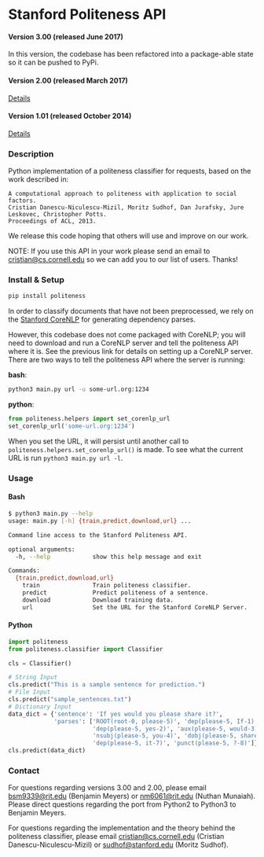 Stanford Politeness API
=======================

#### Version 3.00 (released June 2017)

In this version, the codebase has been refactored into a package-able state so it can be pushed to PyPi.

#### Version 2.00 (released March 2017)

[Details](https://github.com/meyersbs/politeness/tree/eee3c5f8397c422825d5a76a4e8ff4bbfc17a310)

#### Version 1.01 (released October 2014)

[Details](https://github.com/sudhof/politeness/tree/89506585fbd70afa265c773a68b71cf3e3fd0a64)


### Description

Python implementation of a politeness classifier for requests, based on the work described in:

	A computational approach to politeness with application to social factors.
	Cristian Danescu-Niculescu-Mizil, Moritz Sudhof, Dan Jurafsky, Jure Leskovec, Christopher Potts.
	Proceedings of ACL, 2013.

We release this code hoping that others will use and improve on our work.

NOTE: If you use this API in your work please send an email to cristian@cs.cornell.edu so we can add you to our list of users.  Thanks!

### Install & Setup

``` bash
pip install politeness
```

In order to classify documents that have not been preprocessed, we rely on the [Stanford CoreNLP](https://stanfordnlp.github.io/CoreNLP/) for generating dependency parses.

However, this codebase does not come packaged with CoreNLP; you will need to download and run a CoreNLP server and tell the politeness API where it is. See the previous link for details on setting up a CoreNLP server. There are two ways to tell the politeness API where the server is running:

**bash**:

``` bash
python3 main.py url -u some-url.org:1234
```

**python**:

``` python
from politeness.helpers import set_corenlp_url
set_corenlp_url('some-url.org:1234')
```

When you set the URL, it will persist until another call to `politeness.helpers.set_corenlp_url()` is made. To see what the current URL is run `python3 main.py url -l`.

### Usage

#### Bash

``` bash
$ python3 main.py --help
usage: main.py [-h] {train,predict,download,url} ...

Command line access to the Stanford Politeness API.

optional arguments:
  -h, --help            show this help message and exit

Commands:
  {train,predict,download,url}
    train               Train politeness classifier.
    predict             Predict politeness of a sentence.
    download            Download training data.
    url                 Set the URL for the Stanford CoreNLP Server.
```

#### Python

``` python
import politeness
from politeness.classifier import Classifier

cls = Classifier()

# String Input
cls.predict("This is a sample sentence for prediction.")
# File Input
cls.predict("sample_sentences.txt")
# Dictionary Input
data_dict = {'sentence': 'If yes would you please share it?',
             'parses': ['ROOT(root-0, please-5)', 'dep(please-5, If-1)',
                        'dep(please-5, yes-2)', 'aux(please-5, would-3)',
                        'nsubj(please-5, you-4)', 'dobj(please-5, share-6)',
                        'dep(please-5, it-7)', 'punct(please-5, ?-8)']}
cls.predict(data_dict)
```

### Contact

For questions regarding versions 3.00 and 2.00, please email bsm9339@rit.edu (Benjamin Meyers) or nm6061@rit.edu (Nuthan Munaiah). Please direct questions regarding the port from Python2 to Python3 to Benjamin Meyers.

For questions regarding the implementation and the theory behind the politeness classifier, please email cristian@cs.cornell.edu (Cristian Danescu-Niculescu-Mizil) or sudhof@stanford.edu (Moritz Sudhof).
